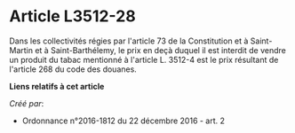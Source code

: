 # Article L3512-28

Dans les collectivités régies par l'article 73 de la Constitution et à  Saint-Martin et à Saint-Barthélemy, le prix en deçà
duquel il est  interdit de vendre un produit du tabac mentionné à l'article L. 3512-4  est le prix résultant de l'article 268
du code des douanes.

**Liens relatifs à cet article**

_Créé par_:

  - Ordonnance n°2016-1812 du 22 décembre 2016 - art. 2
